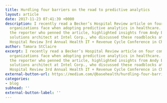```yaml
---
title: Hurdling four barriers on the road to predictive analytics
layout: article
date: 2017-11-23 07:41:39 +0000
description: I recently read a Becker’s Hospital Review article on four common roadblocks
  organizations face when adopting predictive analytics in healthcare. Emily Rappleye,
  the reporter who penned the article, highlighted insights from Andy Bartley, senior
  solutions architect at Intel Corp., who discussed these roadblocks at the Becker’s
  Hospital Review 3rd Annual Health IT + Revenue Cycle Conference in Chicago.
author: Tamara StClaire
excerpt: I recently read a Becker’s Hospital Review article on four common roadblocks
  organizations face when adopting predictive analytics in healthcare. Emily Rappleye,
  the reporter who penned the article, highlighted insights from Andy Bartley, senior
  solutions architect at Intel Corp., who discussed these roadblocks at the Becker’s
  Hospital Review 3rd Annual Health IT + Revenue Cycle Conference in Chicago.
external-button-url: https://medium.com/@basehealth/hurdling-four-barriers-on-the-road-to-predictive-analytics-1cf11561e0c5
categories:
- blog
subhead: ''
external-button-label: ''
---
```


